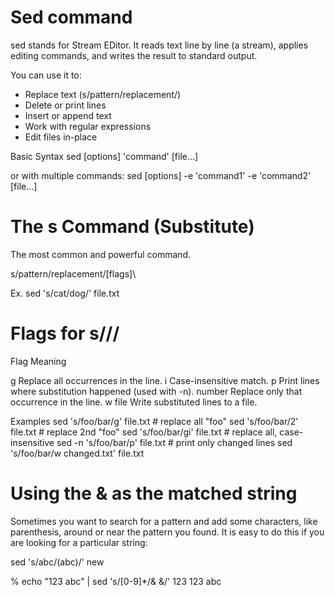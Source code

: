 # Sed command

sed stands for Stream EDitor.
It reads text line by line (a stream), applies editing commands, and writes the result to standard output.

You can use it to:

- Replace text (s/pattern/replacement/)
- Delete or print lines
- Insert or append text
- Work with regular expressions
- Edit files in-place

Basic Syntax
sed [options] 'command' [file...]

or with multiple commands:
sed [options] -e 'command1' -e 'command2' [file...]



# The s Command (Substitute)

The most common and powerful command.

s/pattern/replacement/[flags]\

Ex. sed 's/cat/dog/' file.txt

# Flags for s///
Flag	Meaning

g	Replace all occurrences in the line.
i	Case-insensitive match.
p	Print lines where substitution happened (used with -n).
number	Replace only that occurrence in the line.
w file	Write substituted lines to a file.

Examples
sed 's/foo/bar/g' file.txt         # replace all "foo"
sed 's/foo/bar/2' file.txt         # replace 2nd "foo"
sed 's/foo/bar/gi' file.txt        # replace all, case-insensitive
sed -n 's/foo/bar/p' file.txt      # print only changed lines
sed 's/foo/bar/w changed.txt' file.txt


# Using the & as the matched string
Sometimes you want to search for a pattern and add some characters, like parenthesis, around or near the pattern you found. 
It is easy to do this if you are looking for a particular string:

sed 's/abc/(abc)/' <old >new

% echo "123 abc" | sed 's/[0-9]*/& &/'
123 123 abc




